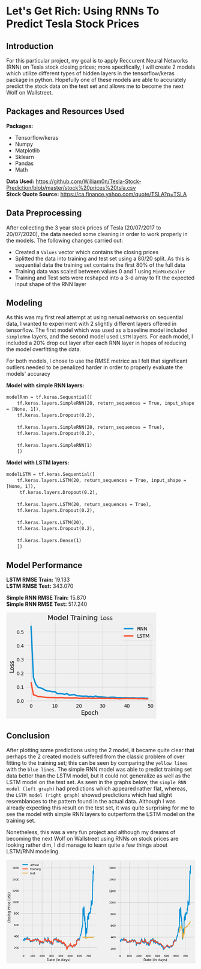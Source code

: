 # Let's Get Rich: Using RNNs To Predict Tesla Stock Prices

## Introduction 

For this particular project, my goal is to apply Reccurent Neural Networks (RNN) on Tesla stock closing prices; more specifically, I will create 2 models which utilize different types of hidden layers in the tensorflow/keras package in python. Hopefully one of these models are able to accurately predict the stock data on the test set and allows me to become the next Wolf on Wallstreet. 


## Packages and Resources Used 
**Packages:**
  * Tensorflow/keras
  * Numpy
  * Matplotlib
  * Sklearn
  * Pandas
  * Math
  
**Data Used:** https://github.com/William0n/Tesla-Stock-Prediction/blob/master/stock%20prices%20tsla.csv </br>
**Stock Quote Source:** https://ca.finance.yahoo.com/quote/TSLA?p=TSLA
 
## Data Preprocessing 

After collecting the 3 year stock prices of Tesla (20/07/2017 to 20/07/2020), the data needed some cleaning in order to work properly in the models. The following 
changes carried out: 

  * Created a `Values` vector which contains the closing prices 
  * Splitted the data into training and test set using a 80/20 split. As this is sequential data the training set contains the first 80% of the full data
  * Training data was scaled between values 0 and 1 using `MinMaxScaler` 
  * Training and Test sets were reshaped into a 3-d array to fit the expected input shape of the RNN layer 
## Modeling 

As this was my first real attempt at using nerual networks on sequential data, I wanted to experiment with 2 slightly different layers offered in tensorflow. 
The first model which was used as a baseline model included `simpleRnn` layers, and the second model used `LSTM` layers. For each model, I included a 20% drop out layer after each RNN layer in hopes of reducing the model
overfitting the data. 

For both models, I chose to use the RMSE metricc as I felt that significant outliers needed to be penalized harder in order to properly evaluate the models' accuracy

**Model with simple RNN layers:** </br>
```
modelRnn = tf.keras.Sequential([
    tf.keras.layers.SimpleRNN(20, return_sequences = True, input_shape = [None, 1]),
    tf.keras.layers.Dropout(0.2),
    
    tf.keras.layers.SimpleRNN(20, return_sequences = True),
    tf.keras.layers.Dropout(0.2), 
    
    tf.keras.layers.SimpleRNN(1)
    ])

```

**Model with LSTM layers:**  
```
modelLSTM = tf.keras.Sequential([
    tf.keras.layers.LSTM(20, return_sequences = True, input_shape = [None, 1]),
     tf.keras.layers.Dropout(0.2),
     
    tf.keras.layers.LSTM(20, return_sequences = True),
    tf.keras.layers.Dropout(0.2),
      
    tf.keras.layers.LSTM(20),
    tf.keras.layers.Dropout(0.2), 
    
    tf.keras.layers.Dense(1)
    ])
 ```
## Model Performance 
**LSTM RMSE Train:** 19.133 </br>
**LSTM RMSE Test:** 343.070 </br>

**Simple RNN RMSE Train:** 15.870 </br>
**Simple RNN RMSE Test:** 517.240

<img src="imgs/Model Loss Plot fix.png"  width = 400/>

## Conclusion 
After plotting some predictions using the 2 model, it became quite clear that perhaps the 2 created models suffered from the classic problem of over fitting to the training set; this can be seen by comparing the `yellow lines` with the `blue lines`. The simple RNN model was able to predict training set data better than the LSTM model, but it could not generalize as well as the LSTM model on the test set. As seen in the graphs below, the `simple RNN model (left graph)` had predictions which appeared rather flat, whereas, the `LSTM model (right graph)` showed predictions which had slight resemblances to the pattern found in the actual data. Although I was already expecting this result on the test set, it was quite surprising for me to see the model with simple RNN layers to outperform the LSTM model on the training set. 

Nonetheless, this was a very fun project and although my dreams of becoming the next Wolf on Wallstreet using RNNs on stock prices are looking rather dim, I did manage to learn quite a few things about LSTM/RNN modeling.


<img src="imgs/Prediction plot.png"  width = 600/>
